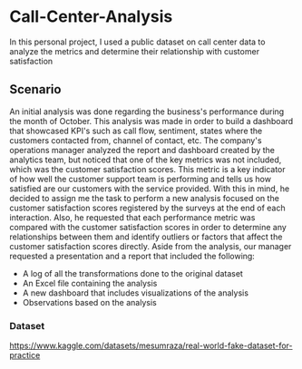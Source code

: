 # Call-Center-Analysis
In this personal project, I used a public dataset on call center data to analyze the metrics and determine their relationship with customer satisfaction

## Scenario
An initial analysis was done regarding the business's performance during the month of October. This analysis was made in order to build a dashboard that showcased KPI's such as call flow, sentiment, states where the customers contacted from, channel of contact, etc. 
The company's operations manager analyzed the report and dashboard created by the analytics team, but noticed that one of the key metrics was not included, which was the customer satisfaction scores. This metric is a key indicator of how well the customer support team is performing and tells us how satisfied are our customers with the service provided.
With this in mind, he decided to assign me the task to perform a new analysis focused on the customer satisfaction scores registered by the surveys at the end of each interaction. Also, he requested that each performance metric was compared with the customer satisfaction scores in order to determine any relationships between them and identify outliers or factors that affect the customer satisfaction scores directly. 
Aside from the analysis, our manager requested a presentation and a report that included the following:
- A log of all the transformations done to the original dataset
- An Excel file containing the analysis
- A new dashboard that includes visualizations of the analysis
- Observations based on the analysis

### Dataset
https://www.kaggle.com/datasets/mesumraza/real-world-fake-dataset-for-practice
